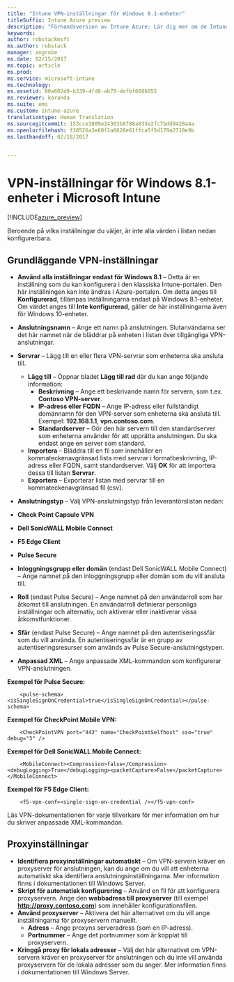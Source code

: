 ```yaml
---
title: "Intune VPN-inställningar för Windows 8.1-enheter"
titleSuffix: Intune Azure preview
description: "Förhandsversion av Intune Azure: Lär dig mer om de Intune-inställningar som du kan använda för att konfigurera VPN-anslutningar på Windows 8.1-enheter."
keywords: 
author: robstackmsft
ms.author: robstack
manager: angrobe
ms.date: 02/15/2017
ms.topic: article
ms.prod: 
ms.service: microsoft-intune
ms.technology: 
ms.assetid: 00a602d9-b339-4fd8-ab70-defbf6686855
ms.reviewer: karanda
ms.suite: ems
ms.custom: intune-azure
translationtype: Human Translation
ms.sourcegitcommit: 153cce3809e24303b8f88a833e2fc7bdd9428a4a
ms.openlocfilehash: f38526a3e60f2a6628e61ffca5f5d179a2718e9b
ms.lasthandoff: 02/18/2017


---
```


# <a name="vpn-settings-for-windows-81-devices-in-microsoft-intune"></a>VPN-inställningar för Windows 8.1-enheter i Microsoft Intune

[!INCLUDE[azure_preview](../includes/azure_preview.md)]

Beroende på vilka inställningar du väljer, är inte alla värden i listan nedan konfigurerbara.

## <a name="base-vpn-settings"></a>Grundläggande VPN-inställningar


- **Använd alla inställningar endast för Windows 8.1** – Detta är en inställning som du kan konfigurera i den klassiska Intune-portalen. Den här inställningen kan inte ändras i Azure-portalen. Om detta anges till **Konfigurerad**, tillämpas inställningarna endast på Windows 8.1-enheter. Om värdet anges till **Inte konfigurerad**, gäller de här inställningarna även för Windows 10-enheter.
- **Anslutningsnamn** – Ange ett namn på anslutningen. Slutanvändarna ser det här namnet när de bläddrar på enheten i listan över tillgängliga VPN-anslutningar.
- **Servrar** – Lägg till en eller flera VPN-servrar som enheterna ska ansluta till.
    - **Lägg till** – Öppnar bladet **Lägg till rad** där du kan ange följande information:
        - **Beskrivning** – Ange ett beskrivande namn för servern, som t.ex. **Contoso VPN-server**.
        - **IP-adress eller FQDN** – Ange IP-adress eller fullständigt domännamn för den VPN-server som enheterna ska ansluta till. Exempel: **192.168.1.1**, **vpn.contoso.com**.
        - **Standardserver** – Gör den här servern till den standardserver som enheterna använder för att upprätta anslutningen. Du ska endast ange en server som standard.
    - **Importera** – Bläddra till en fil som innehåller en kommateckenavgränsad lista med servrar i formatbeskrivning, IP-adress eller FQDN, samt standardserver. Välj **OK** för att importera dessa till listan **Servrar**.
    - **Exportera** – Exporterar listan med servrar till en kommateckenavgränsad fil (csv).

- **Anslutningstyp** – Välj VPN-anslutningstyp från leverantörslistan nedan:
- **Check Point Capsule VPN**
- **Dell SonicWALL Mobile Connect**
- **F5 Edge Client**
- **Pulse Secure**

<!--- **Fingerprint** (Check Point Capsule VPN only) - Specify a string (for example, "Contoso Fingerprint Code") that will be used to verify that the VPN server can be trusted. A fingerprint can be sent to the client so it knows to trust any server that presents the same fingerprint when connecting. If the device doesn’t already have the fingerprint, it will prompt the user to trust the VPN server that they are connecting to while showing the fingerprint. (The user manually verifies the fingerprint and chooses **trust** to connect.) --->

- **Inloggningsgrupp eller domän** (endast Dell SonicWALL Mobile Connect) – Ange namnet på den inloggningsgrupp eller domän som du vill ansluta till.

- **Roll** (endast Pulse Secure) – Ange namnet på den användarroll som har åtkomst till anslutningen. En användarroll definierar personliga inställningar och alternativ, och aktiverar eller inaktiverar vissa åtkomstfunktioner.

- **Sfär** (endast Pulse Secure) – Ange namnet på den autentiseringssfär som du vill använda. En autentiseringssfär är en grupp av autentiseringsresurser som används av Pulse Secure-anslutningstypen.


- **Anpassad XML** – Ange anpassade XML-kommandon som konfigurerar VPN-anslutningen.

**Exempel för Pulse Secure:**

```
    <pulse-schema><isSingleSignOnCredential>true</isSingleSignOnCredential></pulse-schema>

```

**Exempel för CheckPoint Mobile VPN:**
```
    <CheckPointVPN port="443" name="CheckPointSelfhost" sso="true" debug="3" />

```

**Exempel för Dell SonicWALL Mobile Connect:**
```
    <MobileConnect><Compression>false</Compression><debugLogging>True</debugLogging><packetCapture>False</packetCapture></MobileConnect>

```

**Exempel för F5 Edge Client:**

```
    <f5-vpn-conf><single-sign-on-credential /></f5-vpn-conf>

```

Läs VPN-dokumentationen för varje tillverkare för mer information om hur du skriver anpassade XML-kommandon.


## <a name="proxy-settings"></a>Proxyinställningar

- **Identifiera proxyinställningar automatiskt** – Om VPN-servern kräver en proxyserver för anslutningen, kan du ange om du vill att enheterna automatiskt ska identifiera anslutningsinställningarna. Mer information finns i dokumentationen till Windows Server.
- **Skript för automatisk konfigurering** – Använd en fil för att konfigurera proxyservern. Ange den **webbadress till proxyserver** (till exempel **http://proxy.contoso.com**) som innehåller konfigurationsfilen.
- **Använd proxyserver** – Aktivera det här alternativet om du vill ange inställningarna för proxyservern manuellt.
    - **Adress** – Ange proxyns serveradress (som en IP-adress).
    - **Portnummer** – Ange det portnummer som är kopplat till proxyservern.
- **Kringgå proxy för lokala adresser** – Välj det här alternativet om VPN-servern kräver en proxyserver för anslutningen och du inte vill använda proxyservern för de lokala adresser som du anger. Mer information finns i dokumentationen till Windows Server.

